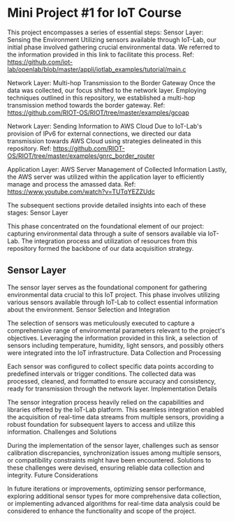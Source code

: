 # Mini Project #1 for IoT Course

This project encompasses a series of essential steps:
Sensor Layer: Sensing the Environment
    Utilizing sensors available through IoT-Lab, our initial phase involved gathering crucial environmental data. We referred to the information provided in this link to facilitate this process. 
    Ref: https://github.com/iot-lab/openlab/blob/master/appli/iotlab_examples/tutorial/main.c

Network Layer: Multi-hop Transmission to the Border Gateway
    Once the data was collected, our focus shifted to the network layer. Employing techniques outlined in this repository, we established a multi-hop transmission method towards the border gateway.
    Ref: https://github.com/RIOT-OS/RIOT/tree/master/examples/gcoap

Network Layer: Sending Information to AWS Cloud
    Due to IoT-Lab's provision of IPv6 for external connections, we directed our data transmission towards AWS Cloud using strategies delineated in this repository.
    Ref: https://github.com/RIOT-OS/RIOT/tree/master/examples/gnrc_border_router

Application Layer: AWS Server Management of Collected Information
    Lastly, the AWS server was utilized within the application layer to efficiently manage and process the amassed data.
    Ref: https://www.youtube.com/watch?v=TUTqYEZZUdc

The subsequent sections provide detailed insights into each of these stages:
Sensor Layer

This phase concentrated on the foundational element of our project: capturing environmental data through a suite of sensors available via IoT-Lab. The integration process and utilization of resources from this repository formed the backbone of our data acquisition strategy.


## Sensor Layer


The sensor layer serves as the foundational component for gathering environmental data crucial to this IoT project. This phase involves utilizing various sensors available through IoT-Lab to collect essential information about the environment.
Sensor Selection and Integration

The selection of sensors was meticulously executed to capture a comprehensive range of environmental parameters relevant to the project's objectives. Leveraging the information provided in this link, a selection of sensors including temperature, humidity, light sensors, and possibly others were integrated into the IoT infrastructure.
Data Collection and Processing

Each sensor was configured to collect specific data points according to predefined intervals or trigger conditions. The collected data was processed, cleaned, and formatted to ensure accuracy and consistency, ready for transmission through the network layer.
Implementation Details

The sensor integration process heavily relied on the capabilities and libraries offered by the IoT-Lab platform. This seamless integration enabled the acquisition of real-time data streams from multiple sensors, providing a robust foundation for subsequent layers to access and utilize this information.
Challenges and Solutions

During the implementation of the sensor layer, challenges such as sensor calibration discrepancies, synchronization issues among multiple sensors, or compatibility constraints might have been encountered. Solutions to these challenges were devised, ensuring reliable data collection and integrity.
Future Considerations

In future iterations or improvements, optimizing sensor performance, exploring additional sensor types for more comprehensive data collection, or implementing advanced algorithms for real-time data analysis could be considered to enhance the functionality and scope of the project.



